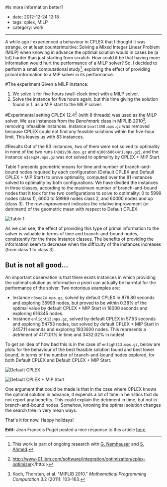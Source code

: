 #Is more information better?

- date: 2012-12-24 12:18
- tags: cplex, MILP
- category: work

-----

A while ago I experienced a behaviour in CPLEX that I thought it was strange, or at least counterintuitive: Solving a Mixed Integer Linear Problem (MILP) when knowing in advance the optimal solution would in cases be (a lot) harder than just starting from scratch. How could it be that having more information would hurt the performance of a MILP solver? 
So, I decided to perform a small computational study[^1], exploring the effect of providing primal information to a MIP solver in its performance.

#The experiment
Given a MILP instance:

1. We solve it for five hours (wall-clock time) with a MILP solver.
2. Solve the instance for five hours again, but this time giving the solution found in 1. as a MIP start to the MILP solver.

#Experimental setting
CPLEX 12.4[^2] (with 8 threads) was used as the MILP solver.
We use instances from the *Benchmark* class in MIPLIB 2010[^3], removing infeasible instances. Instance `bnatt350.mps.gz`
was removed because CPLEX could not find any feasible solutions within the five-hour limit. This leaves us with 83 instances.

#Results
Out of the 83 instances, two of them were not solved to optimality in none of the two
runs (`n3div36.mps.gz` and `m100n500k4r1.mps.gz`), and the instance `n3seq24.mps.gz`
was not solved to optimality by CPLEX + MIP Start.

Table 1 presents geometric means for time and number of
branch-and-bound nodes required by each configuration (Default CPLEX and
Default CPLEX + MIP Start) to prove optimality, computed
over the 81 instances solved to optimality by both configurations. We have divided
the instances in three classes, according to the maximum number of
branch-and-bound nodes that it took for the two configurations to solve
to optimality: 0 to 5999 nodes (class 1), 6000 to 59999 nodes class 2, and 60000 nodes and up (class 3). The row *improvement* indicates the relative improvement (or detriment) of the geometric mean with respect to Default CPLEX.

![Table 1](/work/2012/images/Table1_effect-of-information.png)

As we can see, the effect of providing this type of primal information to the solver
is valuable in terms of time and branch-and-bound nodes, consistently for the
three instance classes. The benefits of providing the information seem to
decrease when the difficulty of the instances increases (from class 1 to class 3).

## But is not all good...
An important observation is that there exists instances in which providing
the optimal solution as information *a priori* can actually be harmful for
the performance of the solver. Two notorious examples are:

- Instance `n3seq24.mps.gz`, solved by default CPLEX in 876.80 seconds and exploring 35999 nodes, but proved to be within 0.38% of the
optimal value by default CPLEX + MIP Start in 18000 seconds and exploring 616345 nodes.
- Instance `enlight13.mps.gz`, solved by default CPLEX in 57.53 seconds and exploring 54753 nodes, but solved by default CPLEX + MIP Start
in 2457.11 seconds and exploring 1933920 nodes. This represents a *detriment* of 4171.01% in time and 3432.02% in nodes!

To get an idea of how bad this is in the case of `enlight13.mps.gz`, below are plots for the behaviour of the best feasible solution found and best lower bound, in terms of the number of branch-and-bound nodes explored, for both Default CPLEX and Default CPLEX + MIP Start.

![Default CPLEX](/work/2012/images/enlight13_defaultCPLEX.png)

![Default CPLEX + MIP Start](/work/2012/images/enlight13_wMIPStart.png)

One argument that could be made is that in the case where CPLEX knows the optimal solution in advance, it expends a lot of time in heiristics that do not report any benefits. This could explain the detriment in time, but not in branch-and-bound nodes. Somehow, knowing the optimal solution changes the search tree in very mean ways.

That's it for now. Happy holidays!

**Edit:** Jean Francois Puget posted a nice response to this article [here](https://www.ibm.com/developerworks/mydeveloperworks/blogs/jfp/entry/knowing_the_optimum_helps_a_bit9?lang=en).

[^1]: This work is part of ongoing research with [G. Nemhauser](http://www2.isye.gatech.edu/~gnemhaus/) and [S. Ahmed](http://www2.isye.gatech.edu/~sahmed/).
[^2]: <http://www-01.ibm.com/software/integration/optimization/cplex-optimizer></http:>
[^3]: Koch, Thorsten, et al. "MIPLIB 2010." *Mathematical Programming Computation* 3.2 (2011): 103-163.
